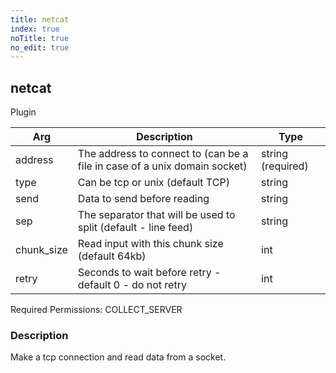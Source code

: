 ```yaml
---
title: netcat
index: true
noTitle: true
no_edit: true
---
```




<div class="vql_item"></div>


## netcat
<span class='vql_type label label-warning pull-right page-header'>Plugin</span>



<div class="vqlargs"></div>

Arg | Description | Type
----|-------------|-----
address|The address to connect to (can be a file in case of a unix domain socket)|string (required)
type|Can be tcp or unix (default TCP)|string
send|Data to send before reading|string
sep|The separator that will be used to split (default - line feed)|string
chunk_size|Read input with this chunk size (default 64kb)|int
retry|Seconds to wait before retry - default 0 - do not retry|int

Required Permissions: 
<span class="linkcolour label label-success">COLLECT_SERVER</span>

### Description

Make a tcp connection and read data from a socket.

